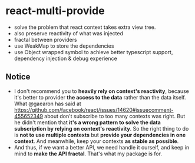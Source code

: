 # react-multi-provide

- solve the problem that react context takes extra view tree.
- also preserve reactivity of what was injected
- fractal between providers
- use WeakMap to store the dependencies
- use Object wrapped symbol to achieve better typescript support, dependency injection & debug experience

## Notice

- I don't recommend you to **heavily rely on context's reactivity**, because it's better to provider **the access to the data** rather than the data itself. What @gaearon has said at https://github.com/facebook/react/issues/14620#issuecomment-455652349 about don't subscribe to too many contexts was right. But he didn't mention that **it's a wrong pattern to solve the data subscription by relying on context's reactivity**. So the right thing to do is **not to use multiple contexts** but **provide your dependencies in one context**. And meanwhile, keep your contexts **as stable as possible**.
- And thus, if we want a better API, we need handle it ourself, and keep in mind to **make the API fractal**. That's what my package is for.
